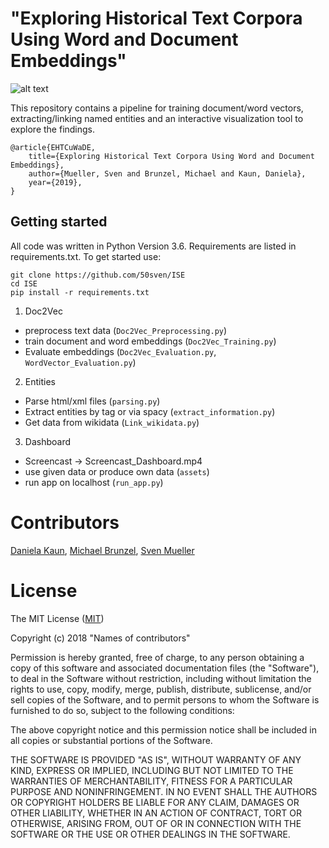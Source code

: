 # "Exploring Historical Text Corpora Using Word and Document Embeddings"

![alt text](https://github.com/50sven/ISE/blob/master/Repository_image.png)

This repository contains a pipeline for training document/word vectors, extracting/linking named entities and an interactive visualization tool to explore the findings. 

	@article{EHTCuWaDE, 
		title={Exploring Historical Text Corpora Using Word and Document Embeddings}, 
		author={Mueller, Sven and Brunzel, Michael and Kaun, Daniela}, 
		year={2019}, 
	}


## Getting started
All code was written in Python Version 3.6. Requirements are listed in requirements.txt. To get started use:

	git clone https://github.com/50sven/ISE
    cd ISE
    pip install -r requirements.txt
    
1. Doc2Vec
* preprocess text data (`Doc2Vec_Preprocessing.py`)
* train document and word embeddings (`Doc2Vec_Training.py`)
* Evaluate embeddings (`Doc2Vec_Evaluation.py`, `WordVector_Evaluation.py`)
	
2. Entities
* Parse html/xml files (`parsing.py`)
* Extract entities by tag or via spacy (`extract_information.py`)
* Get data from wikidata (`Link_wikidata.py`)
	
3. Dashboard
* Screencast -> Screencast_Dashboard.mp4
* use given data or produce own data (`assets`)
* run app on localhost (`run_app.py`)


# Contributors

[Daniela Kaun](https://github.com/dakaun), [Michael Brunzel](https://github.com/michael-brunzel), [Sven Mueller](https://github.com/50sven)


# License

The MIT License ([MIT](http://opensource.org/licenses/mit-license.php))

Copyright (c) 2018 "Names of contributors"

Permission is hereby granted, free of charge, to any person obtaining a copy of this software and associated documentation files (the "Software"), to deal in the Software without restriction, including without limitation the rights to use, copy, modify, merge, publish, distribute, sublicense, and/or sell copies of the Software, and to permit persons to whom the Software is furnished to do so, subject to the following conditions:

The above copyright notice and this permission notice shall be included in all copies or substantial portions of the Software.

THE SOFTWARE IS PROVIDED "AS IS", WITHOUT WARRANTY OF ANY KIND, EXPRESS OR IMPLIED, INCLUDING BUT NOT LIMITED TO THE WARRANTIES OF MERCHANTABILITY, FITNESS FOR A PARTICULAR PURPOSE AND NONINFRINGEMENT. IN NO EVENT SHALL THE AUTHORS OR COPYRIGHT HOLDERS BE LIABLE FOR ANY CLAIM, DAMAGES OR OTHER LIABILITY, WHETHER IN AN ACTION OF CONTRACT, TORT OR OTHERWISE, ARISING FROM, OUT OF OR IN CONNECTION WITH THE SOFTWARE OR THE USE OR OTHER DEALINGS IN THE SOFTWARE.
